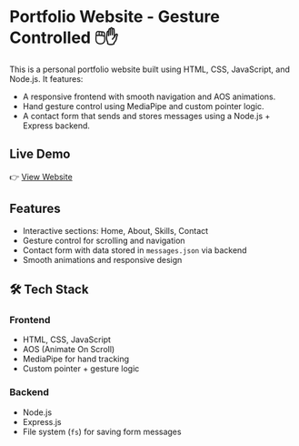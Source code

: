 # Portfolio Website - Gesture Controlled 🖱️✋

This is a personal portfolio website built using HTML, CSS, JavaScript, and Node.js. It features:
- A responsive frontend with smooth navigation and AOS animations.
- Hand gesture control using MediaPipe and custom pointer logic.
- A contact form that sends and stores messages using a Node.js + Express backend.
## Live Demo

👉 [View Website](https://pranjalmahajan-portfolio.netlify.app/)

## Features

- Interactive sections: Home, About, Skills, Contact
- Gesture control for scrolling and navigation
- Contact form with data stored in `messages.json` via backend
- Smooth animations and responsive design

## 🛠️ Tech Stack

### Frontend
- HTML, CSS, JavaScript
- AOS (Animate On Scroll)
- MediaPipe for hand tracking
- Custom pointer + gesture logic

### Backend
- Node.js
- Express.js
- File system (`fs`) for saving form messages
